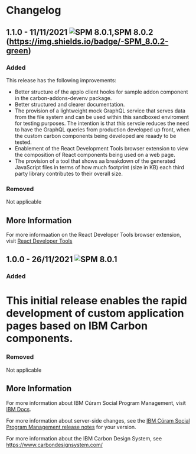 # Changelog
## 1.1.0 - 11/11/2021 ![SPM 8.0.1,SPM 8.0.2](https://img.shields.io/badge/-SPM_8.0.1-green)(https://img.shields.io/badge/-SPM_8.0.2-green)
### Added

This release has the following improvements: 
 - Better structure of the applo client hooks for sample addon component in the carbon-addons-devenv package.
 - Better structured and clearer documentation.
 - The provision of a lightweight mock GraphQL service that serves data from the file system and can be used within this sandboxed enviroment for testing purposes. The intention is that this servcie reduces the need to have the GraphQL queries from production developed up front, when the custom carbon components being developed are reaady to be tested.
 - Enablement of the React Development Tools browser extension to view the composition of React components being used on a web page.
 - The provision of a tool that shows aa breakdown of the generated JavaScript files in terms
of how much footprint (size in KB) each third party library contributes to their overall size.


### Removed 
Not applicable

## More Information
For more informaation on the React Developer Tools browser extension, visit [React Developer Tools](https://chrome.google.com/webstore/detail/react-developer-tools/fmkadmapgofadopljbjfkapdkoienihi?hl=en)

## 1.0.0 - 26/11/2021 ![SPM 8.0.1](https://img.shields.io/badge/-SPM_8.0.1-green)
### Added

This initial release enables the rapid development of custom application pages based on IBM Carbon components.
=======

### Removed 
Not applicable

## More Information 

For more information about IBM Cúram Social Program Management, visit [IBM Docs](https://www.ibm.com/docs/en/spm/8.0.2).

For more information about server-side changes, see the [IBM Cúram Social Program Management release notes](https://www-01.ibm.com/support/docview.wss?uid=swg27037963) for your version.

For more information about the IBM Carbon Design System, see https://www.carbondesignsystem.com/
